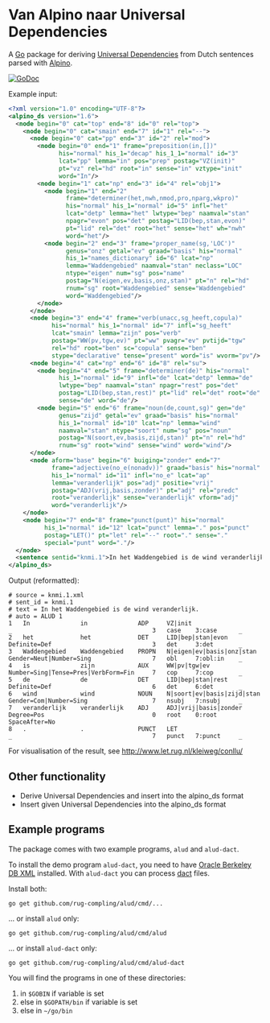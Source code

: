 # Van Alpino naar Universal Dependencies

A [Go](https://golang.org/) package for deriving [Universal Dependencies](https://universaldependencies.org/) from Dutch sentences parsed with [Alpino](https://www.let.rug.nl/vannoord/alp/Alpino/).

[![GoDoc](https://godoc.org/github.com/rug-compling/alud/v2?status.svg)](https://godoc.org/github.com/rug-compling/alud/v2)

Example input:

```xml
<?xml version="1.0" encoding="UTF-8"?>
<alpino_ds version="1.6">
  <node begin="0" cat="top" end="8" id="0" rel="top">
    <node begin="0" cat="smain" end="7" id="1" rel="--">
      <node begin="0" cat="pp" end="3" id="2" rel="mod">
        <node begin="0" end="1" frame="preposition(in,[])"
              his="normal" his_1="decap" his_1_1="normal" id="3"
              lcat="pp" lemma="in" pos="prep" postag="VZ(init)"
              pt="vz" rel="hd" root="in" sense="in" vztype="init"
              word="In"/>
        <node begin="1" cat="np" end="3" id="4" rel="obj1">
          <node begin="1" end="2"
                frame="determiner(het,nwh,nmod,pro,nparg,wkpro)"
                his="normal" his_1="normal" id="5" infl="het"
                lcat="detp" lemma="het" lwtype="bep" naamval="stan"
                npagr="evon" pos="det" postag="LID(bep,stan,evon)"
                pt="lid" rel="det" root="het" sense="het" wh="nwh"
                word="het"/>
          <node begin="2" end="3" frame="proper_name(sg,'LOC')"
                genus="onz" getal="ev" graad="basis" his="normal"
                his_1="names_dictionary" id="6" lcat="np"
                lemma="Waddengebied" naamval="stan" neclass="LOC"
                ntype="eigen" num="sg" pos="name"
                postag="N(eigen,ev,basis,onz,stan)" pt="n" rel="hd"
                rnum="sg" root="Waddengebied" sense="Waddengebied"
                word="Waddengebied"/>
        </node>
      </node>
      <node begin="3" end="4" frame="verb(unacc,sg_heeft,copula)"
            his="normal" his_1="normal" id="7" infl="sg_heeft"
            lcat="smain" lemma="zijn" pos="verb"
            postag="WW(pv,tgw,ev)" pt="ww" pvagr="ev" pvtijd="tgw"
            rel="hd" root="ben" sc="copula" sense="ben"
            stype="declarative" tense="present" word="is" wvorm="pv"/>
      <node begin="4" cat="np" end="6" id="8" rel="su">
        <node begin="4" end="5" frame="determiner(de)" his="normal"
              his_1="normal" id="9" infl="de" lcat="detp" lemma="de"
              lwtype="bep" naamval="stan" npagr="rest" pos="det"
              postag="LID(bep,stan,rest)" pt="lid" rel="det" root="de"
              sense="de" word="de"/>
        <node begin="5" end="6" frame="noun(de,count,sg)" gen="de"
              genus="zijd" getal="ev" graad="basis" his="normal"
              his_1="normal" id="10" lcat="np" lemma="wind"
              naamval="stan" ntype="soort" num="sg" pos="noun"
              postag="N(soort,ev,basis,zijd,stan)" pt="n" rel="hd"
              rnum="sg" root="wind" sense="wind" word="wind"/>
      </node>
      <node aform="base" begin="6" buiging="zonder" end="7"
            frame="adjective(no_e(nonadv))" graad="basis" his="normal"
            his_1="normal" id="11" infl="no_e" lcat="ap"
            lemma="veranderlijk" pos="adj" positie="vrij"
            postag="ADJ(vrij,basis,zonder)" pt="adj" rel="predc"
            root="veranderlijk" sense="veranderlijk" vform="adj"
            word="veranderlijk"/>
    </node>
    <node begin="7" end="8" frame="punct(punt)" his="normal"
          his_1="normal" id="12" lcat="punct" lemma="." pos="punct"
          postag="LET()" pt="let" rel="--" root="." sense="."
          special="punt" word="."/>
  </node>
  <sentence sentid="knmi.1">In het Waddengebied is de wind veranderlijk .</sentence>
</alpino_ds>
```

Output (reformatted):

```
# source = knmi.1.xml
# sent_id = knmi.1
# text = In het Waddengebied is de wind veranderlijk.
# auto = ALUD 1
1   In              in              ADP     VZ|init                     _                                       3   case    3:case      _
2   het             het             DET     LID|bep|stan|evon           Definite=Def                            3   det     3:det       _
3   Waddengebied    Waddengebied    PROPN   N|eigen|ev|basis|onz|stan   Gender=Neut|Number=Sing                 7   obl     7:obl:in    _
4   is              zijn            AUX     WW|pv|tgw|ev                Number=Sing|Tense=Pres|VerbForm=Fin     7   cop     7:cop       _
5   de              de              DET     LID|bep|stan|rest           Definite=Def                            6   det     6:det       _
6   wind            wind            NOUN    N|soort|ev|basis|zijd|stan  Gender=Com|Number=Sing                  7   nsubj   7:nsubj     _
7   veranderlijk    veranderlijk    ADJ     ADJ|vrij|basis|zonder       Degree=Pos                              0   root    0:root      SpaceAfter=No
8   .               .               PUNCT   LET                         _                                       7   punct   7:punct     _

```


For visualisation of the result, see http://www.let.rug.nl/kleiweg/conllu/

## Other functionality

 * Derive Universal Dependencies and insert into the alpino_ds format
 * Insert given Universal Dependencies into the alpino_ds format

## Example programs

The package comes with two example programs, `alud` and `alud-dact`.

To install the demo program `alud-dact`, you need to have
[Oracle Berkeley DB XML](https://www.oracle.com/database/berkeley-db/xml.html)
installed. With `alud-dact` you can process [dact](https://rug-compling.github.io/dact/) files.

Install both:

```
go get github.com/rug-compling/alud/cmd/...
```

... or install `alud` only:

```
go get github.com/rug-compling/alud/cmd/alud
```

... or install `alud-dact` only:

```
go get github.com/rug-compling/alud/cmd/alud-dact
```

You will find the programs in one of these directories:

 1. in `$GOBIN` if variable is set
 2. else in `$GOPATH/bin` if variable is set
 3. else in `~/go/bin`
